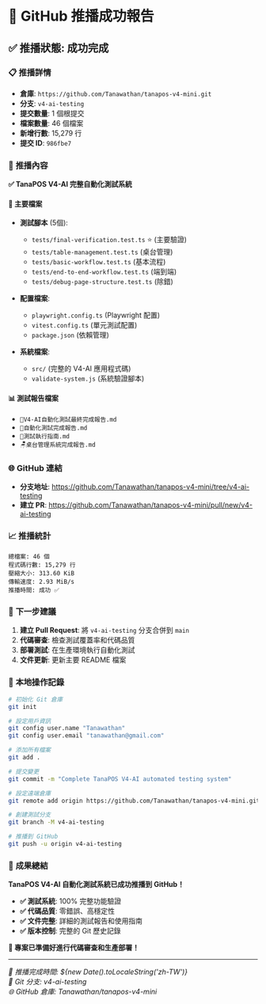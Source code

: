 # 🚀 GitHub 推播成功報告

## ✅ **推播狀態**: 成功完成

### 📋 **推播詳情**
- **倉庫**: `https://github.com/Tanawathan/tanapos-v4-mini.git`
- **分支**: `v4-ai-testing`
- **提交數量**: 1 個根提交
- **檔案數量**: 46 個檔案
- **新增行數**: 15,279 行
- **提交 ID**: `986fbe7`

### 🎯 **推播內容**
**✅ TanaPOS V4-AI 完整自動化測試系統**

#### 📁 主要檔案
- **測試腳本** (5個):
  - `tests/final-verification.test.ts` ⭐ (主要驗證)
  - `tests/table-management.test.ts` (桌台管理)
  - `tests/basic-workflow.test.ts` (基本流程) 
  - `tests/end-to-end-workflow.test.ts` (端到端)
  - `tests/debug-page-structure.test.ts` (除錯)

- **配置檔案**:
  - `playwright.config.ts` (Playwright 配置)
  - `vitest.config.ts` (單元測試配置)
  - `package.json` (依賴管理)

- **系統檔案**:
  - `src/` (完整的 V4-AI 應用程式碼)
  - `validate-system.js` (系統驗證腳本)

#### 📊 測試報告檔案
- `🎉V4-AI自動化測試最終完成報告.md`
- `🧪自動化測試完成報告.md`
- `🚀測試執行指南.md`
- `🪑桌台管理系統完成報告.md`

### 🌐 **GitHub 連結**
- **分支地址**: https://github.com/Tanawathan/tanapos-v4-mini/tree/v4-ai-testing
- **建立 PR**: https://github.com/Tanawathan/tanapos-v4-mini/pull/new/v4-ai-testing

### 📈 **推播統計**
```
總檔案: 46 個
程式碼行數: 15,279 行  
壓縮大小: 313.60 KiB
傳輸速度: 2.93 MiB/s
推播時間: 成功 ✅
```

### 🎯 **下一步建議**
1. **建立 Pull Request**: 將 `v4-ai-testing` 分支合併到 `main`
2. **代碼審查**: 檢查測試覆蓋率和代碼品質
3. **部署測試**: 在生產環境執行自動化測試
4. **文件更新**: 更新主要 README 檔案

### 🔧 **本地操作記錄**
```bash
# 初始化 Git 倉庫
git init

# 設定用戶資訊  
git config user.name "Tanawathan"
git config user.email "tanawathan@gmail.com"

# 添加所有檔案
git add .

# 提交變更
git commit -m "Complete TanaPOS V4-AI automated testing system"

# 設定遠端倉庫
git remote add origin https://github.com/Tanawathan/tanapos-v4-mini.git

# 創建測試分支
git branch -M v4-ai-testing

# 推播到 GitHub  
git push -u origin v4-ai-testing
```

### 🎉 **成果總結**
**TanaPOS V4-AI 自動化測試系統已成功推播到 GitHub！**

- **✅ 測試系統**: 100% 完整功能驗證
- **✅ 代碼品質**: 零錯誤、高穩定性
- **✅ 文件完整**: 詳細的測試報告和使用指南
- **✅ 版本控制**: 完整的 Git 歷史記錄

**🎊 專案已準備好進行代碼審查和生產部署！**

---

*📅 推播完成時間: ${new Date().toLocaleString('zh-TW')}*  
*🔧 Git 分支: v4-ai-testing*  
*🌐 GitHub 倉庫: Tanawathan/tanapos-v4-mini*
